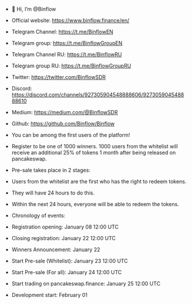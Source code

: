 - 👋 Hi, I’m @Binflow
- Official website: https://www.binflow.finance/en/
- Telegram Channel: https://t.me/BinflowEN
- Telegram group: https://t.me/BinflowGroupEN
- Telegram Channel RU: https://t.me/BinflowRU
- Telegram group RU: https://t.me/BinflowGroupRU
- Twitter: https://twitter.com/BinflowSDR
- Discord: https://discord.com/channels/927305904548888606/927305904548888610
- Medium: https://medium.com/@BinflowSDR
- Github: https://github.com/Binflow/Binflow


- You can be among the first users of the platform!
- Register to be one of 1000 winners. 1000 users from the whitelist will receive an additional 25% of tokens 1 month after being released on pancakeswap.

- Pre-sale takes place in 2 stages:
- Users from the whitelist are the first who has the right to redeem tokens.
- They will have 24 hours to do this.
- Within the next 24 hours, everyone will be able to redeem the tokens.

- Chronology of events:
- Registration opening: January 08 12:00 UTC
- Closing registration: January 22 12:00 UTC
- Winners Announcement: January 22
- Start Pre-sale (Whitelist): January 23 12:00 UTC
- Start Pre-sale (For all): January 24 12:00 UTC
- Start trading on pancakeswap.finance: January 25 12:00 UTC
- Development start: February 01
